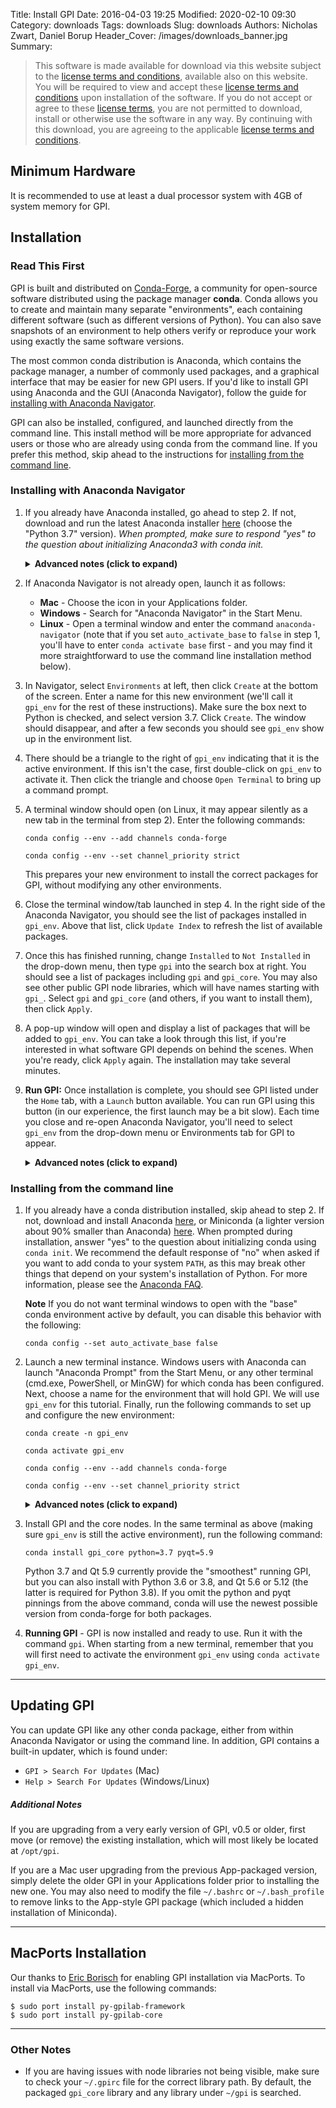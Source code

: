 Title: Install GPI
Date: 2016-04-03 19:25
Modified: 2020-02-10 09:30
Category: downloads
Tags: downloads
Slug: downloads
Authors: Nicholas Zwart, Daniel Borup
Header_Cover: /images/downloads_banner.jpg
Summary:

> This software is made available for download via this website
subject to the [license terms and conditions](/license), available also on
this website. You will be required to view and accept these [license terms and
conditions](/license) upon installation of the software. If you do not
accept or agree to these [license terms](/license), you are not permitted
to download, install or otherwise use the software in any way. By continuing
with this download, you are agreeing to the applicable [license terms and
conditions](/license).

## <a name="min-hardware"></a> Minimum Hardware

It is recommended to use at least a dual processor system with 4GB of system memory for GPI.

## <a name="installation"></a> Installation

### Read This First
GPI is built and distributed on [Conda-Forge](https://conda-forge.org/#about), a community for open-source software distributed using the package manager **conda**. Conda allows you to create and maintain many separate "environments", each containing different software (such as different versions of Python). You can also save snapshots of an environment to help others verify or reproduce your work using exactly the same software versions.

The most common conda distribution is Anaconda, which contains the package manager, a number of commonly used packages, and a graphical interface that may be easier for new GPI users. If you'd like to install GPI using Anaconda and the GUI (Anaconda Navigator), follow the guide for [installing with Anaconda Navigator](#install-navigator).

GPI can also be installed, configured, and launched directly from the command line. This install method will be more appropriate for advanced users or those who are already using conda from the command line. If you prefer this method, skip ahead to the instructions for [installing from the command line](#install-command).

### <a id="install-navigator"></a> Installing with Anaconda Navigator

1. If you already have Anaconda installed, go ahead to step 2. If not, download and run the latest Anaconda installer [here](https://www.anaconda.com/distribution/#download-section) (choose the "Python 3.7" version). *When prompted, make sure to respond "yes" to the question about initializing Anaconda3 with conda init.*
    <details>
    <summary><b>Advanced notes (click to expand)</b></summary>  
    The installer will typically modify `~/.bashrc` or `~/.bash_profile` (or `~/.zshrc`, on OSX 10.15) so that new terminal windows open with the `base` conda environment active. If you'd prefer terminal windows to open outside of any conda environment, run the command:
    
    ```
    conda config --set auto_activate_base false
    ```
    
    The installer may also ask if it should add conda to your `PATH`. We recommend responding "no" (the default) to avoid breaking programs that rely on the system Python. For more information on Anaconda installation options, see the [Anaconda FAQ](https://docs.anaconda.com/anaconda/user-guide/faq/).
    </details>

2. If Anaconda Navigator is not already open, launch it as follows:
    * **Mac** - Choose the icon in your Applications folder.
    * **Windows** - Search for "Anaconda Navigator" in the Start Menu.
    * **Linux** - Open a terminal window and enter the command `anaconda-navigator` (note that if you set `auto_activate_base` to `false` in step 1, you'll have to enter `conda activate base` first - and you may find it more straightforward to use the command line installation method below).

3. In Navigator, select `Environments` at left, then click `Create` at the bottom of the screen. Enter a name for this new environment (we'll call it `gpi_env` for the rest of these instructions). Make sure the box next to Python is checked, and select version 3.7. Click `Create`. The window should disappear, and after a few seconds you should see `gpi_env` show up in the environment list.

4. There should be a triangle to the right of `gpi_env` indicating that it is the active environment. If this isn't the case, first double-click on `gpi_env` to activate it. Then click the triangle and choose `Open Terminal` to bring up a command prompt.

5. A terminal window should open (on Linux, it may appear silently as a new tab in the terminal from step 2). Enter the following commands:

    ```
    conda config --env --add channels conda-forge
    ```
    
    ```
    conda config --env --set channel_priority strict
    ```

    This prepares your new environment to install the correct packages for GPI, without modifying any other environments.

6. Close the terminal window/tab launched in step 4. In the right side of the Anaconda Navigator, you should see the list of packages installed in `gpi_env`. Above that list, click `Update Index` to refresh the list of available packages.

7. Once this has finished running, change `Installed` to `Not Installed` in the drop-down menu, then type `gpi` into the search box at right. You should see a list of packages including `gpi` and `gpi_core`. You may also see other public GPI node libraries, which will have names starting with `gpi_`. Select `gpi` and `gpi_core` (and others, if you want to install them), then click `Apply`.

8. A pop-up window will open and display a list of packages that will be added to `gpi_env`. You can take a look through this list, if you're interested in what software GPI depends on behind the scenes. When you're ready, click `Apply` again. The installation may take several minutes.

9. **Run GPI:** Once installation is complete, you should see GPI listed under the `Home` tab, with a `Launch` button available. You can run GPI using this button (in our experience, the first launch may be a bit slow). Each time you close and re-open Anaconda Navigator, you'll need to select `gpi_env` from the drop-down menu or Environments tab for GPI to appear.
    <details>
    <summary><b>Advanced notes (click to expand)</b></summary>
    You may also wish to launch GPI by opening the `gpi_env` terminal (as in step 4) and entering the command `gpi`. This will allow you to see GPI warnings and error messages, which are currently not visible when launching from the `Home` tab (we're working on a fix!). Launching a `gpi_env` terminal also allows you to use the `gpi_make` command for building [C++ extensions with PyFI](http://docs.gpilab.com/en/develop/NodeDev/devguide.html#pyfi-extending-gpi-nodes-with-c).
    </details>


### <a id="install-command"></a> Installing from the command line

1. If you already have a conda distribution installed, skip ahead to step 2. If not, download and install Anaconda [here](https://www.anaconda.com/distribution/#download-section), or Miniconda (a lighter version about 90% smaller than Anaconda) [here](https://docs.conda.io/en/latest/miniconda.html). When prompted during installation, answer "yes" to the question about initializing conda using `conda init`. We recommend the default response of "no" when asked if you want to add conda to your system `PATH`, as this may break other things that depend on your system's installation of Python. For more information, please see the [Anaconda FAQ](https://docs.anaconda.com/anaconda/user-guide/faq/).
  
    **Note** If you do not want terminal windows to open with the "base" conda environment active by default, you can disable this behavior with the following:
    
    ```
    conda config --set auto_activate_base false
    ``` 

2. Launch a new terminal instance. Windows users with Anaconda can launch "Anaconda Prompt" from the Start Menu, or any other terminal (cmd.exe, PowerShell, or MinGW) for which conda has been configured. Next, choose a name for the environment that will hold GPI. We will use `gpi_env` for this tutorial. Finally, run the following commands to set up and configure the new environment:

    ```
    conda create -n gpi_env
    ```
    
    ```
    conda activate gpi_env
    ```
    
    ```
    conda config --env --add channels conda-forge
    ```
    
    ```
    conda config --env --set channel_priority strict
    ```

    <details>
    <summary><b>Advanced notes (click to expand)</b></summary>
    These commands assume you are starting from a clean installation of conda. If you have made config changes to conda prior to this installation, you may need to pay attention to those settings. The end goal is to have a new environment with at least two channels, **conda-forge** (first) and **defaults** (second), and with the **channel_priority** attribute set to "strict". You can omit the `--env` flag in the above commands if you want these configuration changes to apply to *all* of your conda environments. See [here](https://docs.conda.io/projects/conda/en/latest/user-guide/configuration/use-condarc.html) for a full description of conda configuration options.
    </details>
  
  
3. Install GPI and the core nodes. In the same terminal as above (making sure `gpi_env` is still the active environment), run the following command:
  
    ```
    conda install gpi_core python=3.7 pyqt=5.9
    ```
  
    Python 3.7 and Qt 5.9 currently provide the "smoothest" running GPI, but you can also install with Python 3.6 or 3.8, and Qt 5.6 or 5.12 (the latter is required for Python 3.8). If you omit the python and pyqt pinnings from the above command, conda will use the newest possible version from conda-forge for both packages.

4. **Running GPI** - GPI is now installed and ready to use. Run it with the command `gpi`. When starting from a new terminal, remember that you will first need to activate the environment `gpi_env` using `conda activate gpi_env`.

-----------
## Updating GPI
You can update GPI like any other conda package, either from within Anaconda Navigator or using the command line. In addition, GPI contains a built-in updater, which is found under:
- `GPI > Search For Updates` (Mac)
- `Help > Search For Updates` (Windows/Linux)

##### Additional Notes
If you are upgrading from a very early version of GPI, v0.5 or older, first move (or remove) the existing installation, which will most likely be located at `/opt/gpi`.

If you are a Mac user upgrading from the previous App-packaged version, simply delete the older GPI in your Applications folder prior to installing the new one. You may also need to modify the file `~/.bashrc` or `~/.bash_profile` to remove links to the App-style GPI package (which included a hidden installation of Miniconda).

-----------
## <a name="macports"></a> MacPorts Installation
Our thanks to [Eric Borisch](https://github.com/eborisch) for enabling GPI installation via MacPorts. To install via MacPorts, use the following commands:

```
$ sudo port install py-gpilab-framework
$ sudo port install py-gpilab-core
```

-----------

### Other Notes
* If you are having issues with node libraries not being visible, make sure to
check your `~/.gpirc` file for the correct library path. By default, the packaged `gpi_core` library and any library under `~/gpi` is searched.
